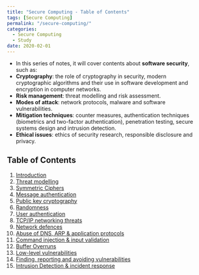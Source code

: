 ```yaml
---
title: "Secure Computing - Table of Contents"
tags: [Secure Computing]
permalink: "/secure-computing/"
categories:
  - Secure Computing
  - Study
date: 2020-02-01
---
```


- In this series of notes, it will cover contents about **software security**, such as:
 - **Cryptography**: the role of cryptography in security, modern cryptographic algorithms and their use in software development and encryption in computer networks.
 - **Risk management**: threat modelling and risk assessment.
 - **Modes of attack**: network protocols, malware and software vulnerabilities.
 - **Mitigation techniques**: counter measures, authentication techniques (biometrics and two-factor authentication), penetration testing, secure systems design and intrusion detection.
 - **Ethical issues**: ethics of security research, responsible disclosure and privacy.


## Table of Contents
1.	[Introduction](https://chaerim-kim.github.io/secure%20computing/SC-1/)  
2.	[Threat modelling](https://chaerim-kim.github.io/secure%20computing/SC-2/)
3.	[Symmetric Ciphers](https://chaerim-kim.github.io/secure%20computing/SC-3/)
4.	[Message authentication](https://chaerim-kim.github.io/secure%20computing/SC-4/)
5.	[Public key cryptography](https://chaerim-kim.github.io/secure%20computing/SC-5/)
6.	[Randomness](https://chaerim-kim.github.io/secure%20computing/SC-6/)
7.	[User authentication](https://chaerim-kim.github.io/secure%20computing/SC-7/)
8.	[TCP/IP networking threats](https://chaerim-kim.github.io/secure%20computing/SC-8/)
9.	[Network defences](https://chaerim-kim.github.io/secure%20computing/SC-9/)
10.	[Abuse of DNS, ARP & application protocols](https://chaerim-kim.github.io/secure%20computing/SC-10/)
11.	[Command injection & input validation](https://chaerim-kim.github.io/secure%20computing/SC-11/)
12.	[Buffer Overruns](https://chaerim-kim.github.io/secure%20computing/SC-12/)
13.	[Low-level vulnerabilities](https://chaerim-kim.github.io/secure%20computing/SC-13/)
14.	[Finding, reporting and avoiding vulnerabilities](https://chaerim-kim.github.io/secure%20computing/SC-14/)
15.	[Intrusion Detection & incident response](https://chaerim-kim.github.io/secure%20computing/SC-15/)
